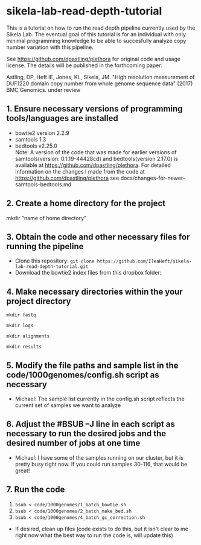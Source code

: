# sikela-lab-read-depth-tutorial

This is a tutorial on how to run the read depth pipeline currently used by the Sikela Lab. The eventual goal of this tutorial is for an individual with only minimal programming knowledge to be able to succesfully analyze copy number variation with this pipeline. 

See https://github.com/dpastling/plethora for original code and usage license.  The details will be published in the forthcoming paper:

Astling, DP, Heft IE, Jones, KL, Sikela, JM. "High resolution measurement of DUF1220 domain copy number from whole genome sequence data" (2017) BMC Genomics. under review

## 1. Ensure necessary versions of programming tools/languages are installed
- bowtie2 version 2.2.9  
- samtools 1.3
- bedtools v2.25.0  
Note: A version of the code that was made for earlier versions of samtools(version: 0.1.19-44428cd) and bedtools(version 2.17.0) is available at https://github.com/dpastling/plethora.  For detailed information on the changes I made from the code at https://github.com/dpastling/plethora see docs/changes-for-newer-samtools-bedtools.md

## 2. Create a home directory for the project
mkdir "name of home directory"

## 3. Obtain the code and other necessary files for running the pipeline  
- Clone this repository: ```git clone https://github.com/IleaHeft/sikela-lab-read-depth-tutorial.git```
- Download the bowtie2 index files from this dropbox folder: 

## 4. Make necessary directories within the your project directory  
```
mkdir fastq
```
```
mkdir logs
```   
```
mkdir alignments
```  
```
mkdir results
```  
## 5. Modify the file paths and sample list in the code/1000genomes/config.sh script as necessary
- Michael: The sample list currently in the config.sh script reflects the current set of samples we want to analyze

## 6. Adjust the #BSUB –J line in each script as necessary to run the desired jobs and the desired number of jobs at one time
- Michael: I have some of the samples running on our cluster, but it is pretty busy right now.  If you could run samples 30-116, that would be great! 

## 7.  Run the code  
1.  ```bsub < code/1000genomes/1_batch_bowtie.sh```      
2.  ```bsub < code/1000genomes/2_batch_make_bed.sh```  
3.  ```bsub < code/1000genomes/4_batch_gc_correction.sh```
- If desired, clean up files (code exists to do this, but it isn't clear to me right now what the best way to run the code is, will update this)


